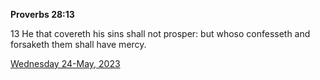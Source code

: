 **Proverbs 28:13**

13 He that covereth his sins shall not prosper: but whoso confesseth and forsaketh them shall have mercy.

[Wednesday 24-May, 2023](https://t.me/s/daily_scripture)
